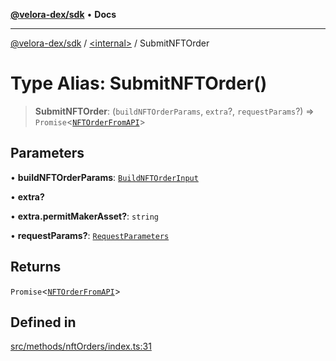 [**@velora-dex/sdk**](../../README.md) • **Docs**

***

[@velora-dex/sdk](../../globals.md) / [\<internal\>](../README.md) / SubmitNFTOrder

# Type Alias: SubmitNFTOrder()

> **SubmitNFTOrder**: (`buildNFTOrderParams`, `extra`?, `requestParams`?) => `Promise`\<[`NFTOrderFromAPI`](../../type-aliases/NFTOrderFromAPI.md)\>

## Parameters

• **buildNFTOrderParams**: [`BuildNFTOrderInput`](../../type-aliases/BuildNFTOrderInput.md)

• **extra?**

• **extra.permitMakerAsset?**: `string`

• **requestParams?**: [`RequestParameters`](RequestParameters.md)

## Returns

`Promise`\<[`NFTOrderFromAPI`](../../type-aliases/NFTOrderFromAPI.md)\>

## Defined in

[src/methods/nftOrders/index.ts:31](https://github.com/VeloraDEX/sdk/blob/feat/extend_delta_orders_filtering/src/methods/nftOrders/index.ts#L31)
